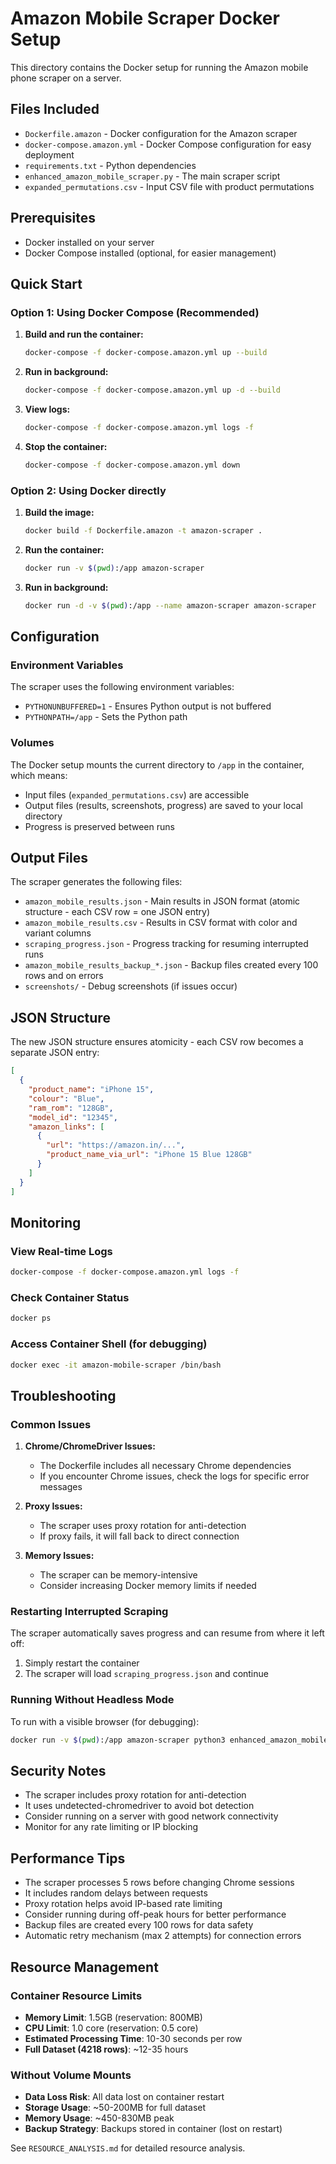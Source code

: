 # Amazon Mobile Scraper Docker Setup

This directory contains the Docker setup for running the Amazon mobile phone scraper on a server.

## Files Included

- `Dockerfile.amazon` - Docker configuration for the Amazon scraper
- `docker-compose.amazon.yml` - Docker Compose configuration for easy deployment
- `requirements.txt` - Python dependencies
- `enhanced_amazon_mobile_scraper.py` - The main scraper script
- `expanded_permutations.csv` - Input CSV file with product permutations

## Prerequisites

- Docker installed on your server
- Docker Compose installed (optional, for easier management)

## Quick Start

### Option 1: Using Docker Compose (Recommended)

1. **Build and run the container:**
   ```bash
   docker-compose -f docker-compose.amazon.yml up --build
   ```

2. **Run in background:**
   ```bash
   docker-compose -f docker-compose.amazon.yml up -d --build
   ```

3. **View logs:**
   ```bash
   docker-compose -f docker-compose.amazon.yml logs -f
   ```

4. **Stop the container:**
   ```bash
   docker-compose -f docker-compose.amazon.yml down
   ```

### Option 2: Using Docker directly

1. **Build the image:**
   ```bash
   docker build -f Dockerfile.amazon -t amazon-scraper .
   ```

2. **Run the container:**
   ```bash
   docker run -v $(pwd):/app amazon-scraper
   ```

3. **Run in background:**
   ```bash
   docker run -d -v $(pwd):/app --name amazon-scraper amazon-scraper
   ```

## Configuration

### Environment Variables

The scraper uses the following environment variables:
- `PYTHONUNBUFFERED=1` - Ensures Python output is not buffered
- `PYTHONPATH=/app` - Sets the Python path

### Volumes

The Docker setup mounts the current directory to `/app` in the container, which means:
- Input files (`expanded_permutations.csv`) are accessible
- Output files (results, screenshots, progress) are saved to your local directory
- Progress is preserved between runs

## Output Files

The scraper generates the following files:
- `amazon_mobile_results.json` - Main results in JSON format (atomic structure - each CSV row = one JSON entry)
- `amazon_mobile_results.csv` - Results in CSV format with color and variant columns
- `scraping_progress.json` - Progress tracking for resuming interrupted runs
- `amazon_mobile_results_backup_*.json` - Backup files created every 100 rows and on errors
- `screenshots/` - Debug screenshots (if issues occur)

## JSON Structure

The new JSON structure ensures atomicity - each CSV row becomes a separate JSON entry:

```json
[
  {
    "product_name": "iPhone 15",
    "colour": "Blue",
    "ram_rom": "128GB",
    "model_id": "12345",
    "amazon_links": [
      {
        "url": "https://amazon.in/...",
        "product_name_via_url": "iPhone 15 Blue 128GB"
      }
    ]
  }
]
```

## Monitoring

### View Real-time Logs
```bash
docker-compose -f docker-compose.amazon.yml logs -f
```

### Check Container Status
```bash
docker ps
```

### Access Container Shell (for debugging)
```bash
docker exec -it amazon-mobile-scraper /bin/bash
```

## Troubleshooting

### Common Issues

1. **Chrome/ChromeDriver Issues:**
   - The Dockerfile includes all necessary Chrome dependencies
   - If you encounter Chrome issues, check the logs for specific error messages

2. **Proxy Issues:**
   - The scraper uses proxy rotation for anti-detection
   - If proxy fails, it will fall back to direct connection

3. **Memory Issues:**
   - The scraper can be memory-intensive
   - Consider increasing Docker memory limits if needed

### Restarting Interrupted Scraping

The scraper automatically saves progress and can resume from where it left off:
1. Simply restart the container
2. The scraper will load `scraping_progress.json` and continue

### Running Without Headless Mode

To run with a visible browser (for debugging):
```bash
docker run -v $(pwd):/app amazon-scraper python3 enhanced_amazon_mobile_scraper.py
```

## Security Notes

- The scraper includes proxy rotation for anti-detection
- It uses undetected-chromedriver to avoid bot detection
- Consider running on a server with good network connectivity
- Monitor for any rate limiting or IP blocking

## Performance Tips

- The scraper processes 5 rows before changing Chrome sessions
- It includes random delays between requests
- Proxy rotation helps avoid IP-based rate limiting
- Consider running during off-peak hours for better performance
- Backup files are created every 100 rows for data safety
- Automatic retry mechanism (max 2 attempts) for connection errors

## Resource Management

### Container Resource Limits
- **Memory Limit**: 1.5GB (reservation: 800MB)
- **CPU Limit**: 1.0 core (reservation: 0.5 core)
- **Estimated Processing Time**: 10-30 seconds per row
- **Full Dataset (4218 rows)**: ~12-35 hours

### Without Volume Mounts
- **Data Loss Risk**: All data lost on container restart
- **Storage Usage**: ~50-200MB for full dataset
- **Memory Usage**: ~450-830MB peak
- **Backup Strategy**: Backups stored in container (lost on restart)

See `RESOURCE_ANALYSIS.md` for detailed resource analysis.
